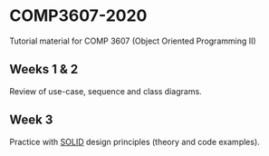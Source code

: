 # COMP3607-2020

Tutorial material for COMP 3607 (Object Oriented Programming II)

## Weeks 1 & 2

Review of use-case, sequence and class diagrams.

## Week 3

Practice with [SOLID](https://medium.com/mindorks/solid-principles-explained-with-examples-79d1ce114ace) design principles (theory and code examples).
